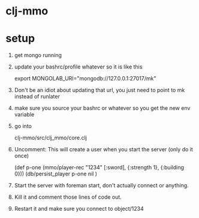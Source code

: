 # clj-mmo

# setup 

1. get mongo running
2. update your bashrc/profile whatever so it is like this 

    export MONGOLAB_URI="mongodb://127.0.0.1:27017/mk"
3. Don't be an idiot about updating that url, you just need to point to mk instead of runlater
4. make sure you source your bashrc or whatever so you get the new env variable
5. go into 

    clj-mmo/src/clj_mmo/core.clj
6. Uncomment:  This will create a user when you start the server (only do it once) 

    (def p-one (mmo/player-rec "1234" [:sword], {:strength 1}, {:building  0}))
    (db/persist_player p-one nil )
6. Start the server with foreman start, don't actually connect or anything. 
7. Kill it and comment those lines of code out. 
8. Restart it and make sure you connect to object/1234 
